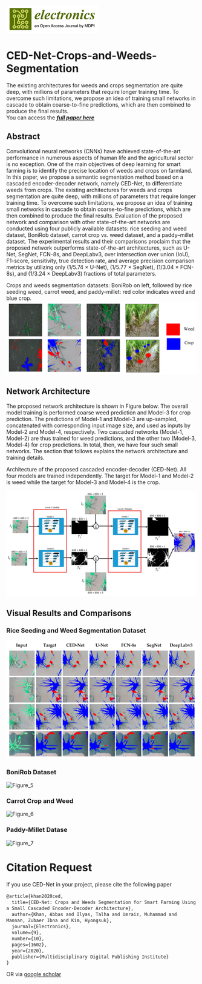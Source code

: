 ![alt text](https://github.com/Mr-TalhaIlyas/SEEK-A-Framework-of-Superpixel-Learning-with-CNN-Features-for-Unsupervised-Segmentation/blob/master/screens/mdpi2.png)
# CED-Net-Crops-and-Weeds-Segmentation

The existing architectures for weeds and crops segmentation are quite deep, with millions of parameters that require longer training time. To overcome such limitations, we propose an idea of training small networks in cascade to obtain coarse-to-fine predictions, which are then combined to produce the final results.  
You can access the [**_full paper here_**](https://www.mdpi.com/2079-9292/9/10/1602)
## Abstract

Convolutional neural networks (CNNs) have achieved state-of-the-art performance in numerous aspects of human life and the agricultural sector is no exception. One of the main objectives of deep learning for smart farming is to identify the precise location of weeds and crops on farmland. In this paper, we propose a semantic segmentation method based on a cascaded encoder-decoder network, namely CED-Net, to differentiate weeds from crops. The existing architectures for weeds and crops segmentation are quite deep, with millions of parameters that require longer training time. To overcome such limitations, we propose an idea of training small networks in cascade to obtain coarse-to-fine predictions, which are then combined to produce the final results. Evaluation of the proposed network and comparison with other state-of-the-art networks are conducted using four publicly available datasets: rice seeding and weed dataset, BoniRob dataset, carrot crop vs. weed dataset, and a paddy–millet dataset. The experimental results and their comparisons proclaim that the proposed network outperforms state-of-the-art architectures, such as U-Net, SegNet, FCN-8s, and DeepLabv3, over intersection over union (IoU), F1-score, sensitivity, true detection rate, and average precision comparison metrics by utilizing only (1/5.74 × U-Net), (1/5.77 × SegNet), (1/3.04 × FCN-8s), and (1/3.24 × DeepLabv3) fractions of total parameters.

Crops and weeds segmentation datasets: BoniRob on left, followed by rice seeding weed, carrot weed, and paddy-millet: red color indicates weed and blue crop.
![Picture1](https://github.com/Mr-TalhaIlyas/CED-Net-Crops-and-Weeds-Segmentation-for-Smart-Farming-Using/blob/master/screens/img(1).png)

## Network Architecture

The proposed network architecture is shown in Figure below. The overall model training is performed
coarse weed prediction and Model-3 for crop prediction. The predictions of Model-1 and Model-3
are up-sampled, concatenated with corresponding input image size, and used as inputs by Model-2
and Model-4, respectively. Two cascaded networks (Model-1, Model-2) are thus trained for weed
predictions, and the other two (Model-3, Model-4) for crop predictions. In total, then, we have four
such small networks. The section that follows explains the network architecture and training details.

Architecture of the proposed cascaded encoder-decoder (CED-Net). All four models are trained independently. The target for Model-1 and Model-2 is weed while the target for Model-3 and Model-4 is the crop.

![Picture2](https://github.com/Mr-TalhaIlyas/CED-Net-Crops-and-Weeds-Segmentation-for-Smart-Farming-Using/blob/master/screens/img(2).png)
## Visual Results and Comparisons
### Rice Seeding and Weed Segmentation Dataset

![Figure_4](https://github.com/Mr-TalhaIlyas/CED-Net-Crops-and-Weeds-Segmentation-for-Smart-Farming-Using/blob/master/screens/img(3).png)

### BoniRob Dataset

![Figure_5](https://github.com/Mr-TalhaIlyas/CED-Net-Crops-and-Weeds-Segmentation-for-Smart-Farming-Using/blob/master/screens/img(4).png)

### Carrot Crop and Weed

![Figure_6](https://github.com/Mr-TalhaIlyas/CED-Net-Crops-and-Weeds-Segmentation-for-Smart-Farming-Using/blob/master/screens/img(5).png)

### Paddy-Millet Datase

![Figure_7](https://github.com/Mr-TalhaIlyas/CED-Net-Crops-and-Weeds-Segmentation-for-Smart-Farming-Using/blob/master/screens/img(6).png)


# Citation Request

If you use CED-Net in your project, please cite the following paper
```
@article{khan2020ced,
  title={CED-Net: Crops and Weeds Segmentation for Smart Farming Using a Small Cascaded Encoder-Decoder Architecture},
  author={Khan, Abbas and Ilyas, Talha and Umraiz, Muhammad and Mannan, Zubaer Ibna and Kim, Hyongsuk},
  journal={Electronics},
  volume={9},
  number={10},
  pages={1602},
  year={2020},
  publisher={Multidisciplinary Digital Publishing Institute}
}
```
OR via [google scholar](https://scholar.google.com/citations?hl=en&user=HYNOyyAAAAAJ)
